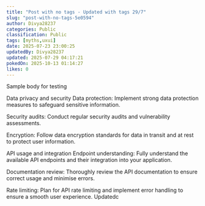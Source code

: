 ```yaml
---
title: "Post with no tags - Updated with tags 29/7"
slug: "post-with-no-tags-5e0594"
author: Divya28237
categories: Public
classification: Public
tags: [myths,uxui]
date: 2025-07-23 23:00:25 
updatedBy: Divya28237
updated: 2025-07-29 04:17:21 
pokedOn: 2025-10-13 01:14:27 
likes: 0
---
```


Sample body for testing

Data privacy and security
Data protection: Implement strong data protection measures to safeguard sensitive information.

Security audits: Conduct regular security audits and vulnerability assessments.

Encryption: Follow data encryption standards for data in transit and at rest to protect user information.

API usage and integration
Endpoint understanding: Fully understand the available API endpoints and their integration into your application.

Documentation review: Thoroughly review the API documentation to ensure correct usage and minimise errors.

Rate limiting: Plan for API rate limiting and implement error handling to ensure a smooth user experience. Updatedc